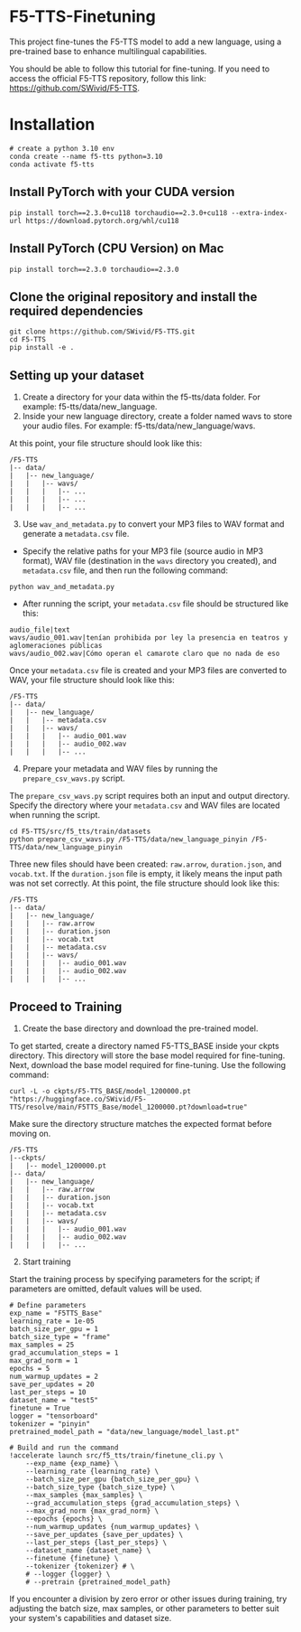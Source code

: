 # F5-TTS-Finetuning
This project fine-tunes the F5-TTS model to add a new language, using a pre-trained base to enhance multilingual capabilities.

You should be able to follow this tutorial for fine-tuning. If you need to access the official F5-TTS repository, follow this link: https://github.com/SWivid/F5-TTS.
# Installation
```
# create a python 3.10 env
conda create --name f5-tts python=3.10
conda activate f5-tts
```
## Install PyTorch with your CUDA version
```
pip install torch==2.3.0+cu118 torchaudio==2.3.0+cu118 --extra-index-url https://download.pytorch.org/whl/cu118
```
## Install PyTorch (CPU Version) on Mac
```
pip install torch==2.3.0 torchaudio==2.3.0
```
## Clone the original repository and install the required dependencies
```
git clone https://github.com/SWivid/F5-TTS.git
cd F5-TTS
pip install -e .
```
## Setting up your dataset
1. Create a directory for your data within the f5-tts/data folder. For example: f5-tts/data/new_language.
2. Inside your new language directory, create a folder named wavs to store your audio files. For example: f5-tts/data/new_language/wavs.

At this point, your file structure should look like this:
```
/F5-TTS
|-- data/
|   |-- new_language/
|   |   |-- wavs/
|   |   |   |-- ...
|   |   |   |-- ...
|   |   |   |-- ...
```
3. Use `wav_and_metadata.py` to convert your MP3 files to WAV format and generate a `metadata.csv` file.
   
* Specify the relative paths for your MP3 file (source audio in MP3 format), WAV file (destination in the `wavs` directory you created), and `metadata.csv` file, and then run the following command:
```
python wav_and_metadata.py
```
* After running the script, your `metadata.csv` file should be structured like this:
```
audio_file|text
wavs/audio_001.wav|tenían prohibida por ley la presencia en teatros y aglomeraciones públicas
wavs/audio_002.wav|Cómo operan el camarote claro que no nada de eso
```
Once your `metadata.csv` file is created and your MP3 files are converted to WAV, your file structure should look like this:
```
/F5-TTS
|-- data/
|   |-- new_language/
|   |   |-- metadata.csv
|   |   |-- wavs/
|   |   |   |-- audio_001.wav
|   |   |   |-- audio_002.wav
|   |   |   |-- ...
```
4. Prepare your metadata and WAV files by running the `prepare_csv_wavs.py` script.

The `prepare_csv_wavs.py` script requires both an input and output directory. Specify the directory where your `metadata.csv` and WAV files are located when running the script.
```
cd F5-TTS/src/f5_tts/train/datasets
python prepare_csv_wavs.py /F5-TTS/data/new_language_pinyin /F5-TTS/data/new_language_pinyin
```
Three new files should have been created: `raw.arrow`, `duration.json`, and `vocab.txt`.
If the `duration.json` file is empty, it likely means the input path was not set correctly. At this point, the file structure should look like this:
```
/F5-TTS
|-- data/
|   |-- new_language/
|   |   |-- raw.arrow
|   |   |-- duration.json
|   |   |-- vocab.txt
|   |   |-- metadata.csv
|   |   |-- wavs/
|   |   |   |-- audio_001.wav
|   |   |   |-- audio_002.wav
|   |   |   |-- ...
```
## Proceed to Training
1. Create the base directory and download the pre-trained model.
   
To get started, create a directory named F5-TTS_BASE inside your ckpts directory. This directory will store the base model required for fine-tuning.
Next, download the base model required for fine-tuning. Use the following command:
```
curl -L -o ckpts/F5-TTS_BASE/model_1200000.pt "https://huggingface.co/SWivid/F5-TTS/resolve/main/F5TTS_Base/model_1200000.pt?download=true"
```
Make sure the directory structure matches the expected format before moving on.
```
/F5-TTS
|--ckpts/
|   |-- model_1200000.pt
|-- data/
|   |-- new_language/
|   |   |-- raw.arrow
|   |   |-- duration.json
|   |   |-- vocab.txt
|   |   |-- metadata.csv
|   |   |-- wavs/
|   |   |   |-- audio_001.wav
|   |   |   |-- audio_002.wav
|   |   |   |-- ...
```
2. Start training

Start the training process by specifying parameters for the script; if parameters are omitted, default values will be used.
```
# Define parameters
exp_name = "F5TTS_Base"
learning_rate = 1e-05
batch_size_per_gpu = 1
batch_size_type = "frame"
max_samples = 25
grad_accumulation_steps = 1
max_grad_norm = 1
epochs = 5
num_warmup_updates = 2
save_per_updates = 20
last_per_steps = 10
dataset_name = "test5"
finetune = True
logger = "tensorboard"
tokenizer = "pinyin"
pretrained_model_path = "data/new_language/model_last.pt"

# Build and run the command
!accelerate launch src/f5_tts/train/finetune_cli.py \
    --exp_name {exp_name} \
    --learning_rate {learning_rate} \
    --batch_size_per_gpu {batch_size_per_gpu} \
    --batch_size_type {batch_size_type} \
    --max_samples {max_samples} \
    --grad_accumulation_steps {grad_accumulation_steps} \
    --max_grad_norm {max_grad_norm} \
    --epochs {epochs} \
    --num_warmup_updates {num_warmup_updates} \
    --save_per_updates {save_per_updates} \
    --last_per_steps {last_per_steps} \
    --dataset_name {dataset_name} \
    --finetune {finetune} \
    --tokenizer {tokenizer} # \
    # --logger {logger} \
    # --pretrain {pretrained_model_path}
```
If you encounter a division by zero error or other issues during training, try adjusting the batch size, max samples, or other parameters to better suit your system's capabilities and dataset size.







